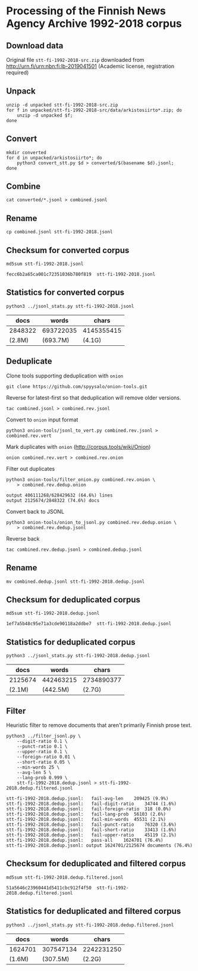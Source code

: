 # Processing of the Finnish News Agency Archive 1992-2018 corpus

## Download data

Original file `stt-fi-1992-2018-src.zip` downloaded from
<http://urn.fi/urn:nbn:fi:lb-2019041501> (Academic license,
registration required)

## Unpack

```
unzip -d unpacked stt-fi-1992-2018-src.zip
for f in unpacked/stt-fi-1992-2018-src/data/arkistosiirto*.zip; do
    unzip -d unpacked $f;
done
```

## Convert

```
mkdir converted
for d in unpacked/arkistosiirto*; do
    python3 convert_stt.py $d > converted/$(basename $d).jsonl;
done
```

## Combine

```
cat converted/*.jsonl > combined.jsonl
```

## Rename

```
cp combined.jsonl stt-fi-1992-2018.jsonl
```

## Checksum for converted corpus

```
md5sum stt-fi-1992-2018.jsonl
```

```
fecc6b2a65ca001c72351036b780f819  stt-fi-1992-2018.jsonl
```

## Statistics for converted corpus

```
python3 ../jsonl_stats.py stt-fi-1992-2018.jsonl
```

|docs|words|chars|
|----|-----|-----|
|2848322|693722035|4145355415|
|(2.8M)|(693.7M)|(4.1G)|

## Deduplicate

Clone tools supporting deduplication with `onion`

```
git clone https://github.com/spyysalo/onion-tools.git
```

Reverse for latest-first so that deduplication will remove older versions.

```
tac combined.jsonl > combined.rev.jsonl
```

Convert to `onion` input format

```
python3 onion-tools/jsonl_to_vert.py combined.rev.jsonl > combined.rev.vert
```

Mark duplicates with `onion` (<http://corpus.tools/wiki/Onion>)

```
onion combined.rev.vert > combined.rev.onion
```

Filter out duplicates

```
python3 onion-tools/filter_onion.py combined.rev.onion \
    > combined.rev.dedup.onion
```

```
output 406111268/628429632 (64.6%) lines
output 2125674/2848322 (74.6%) docs
```

Convert back to JSONL

```
python3 onion-tools/onion_to_jsonl.py combined.rev.dedup.onion \
    > combined.rev.dedup.jsonl
```

Reverse back

```
tac combined.rev.dedup.jsonl > combined.dedup.jsonl
```

## Rename

```
mv combined.dedup.jsonl stt-fi-1992-2018.dedup.jsonl
```

## Checksum for deduplicated corpus

```
md5sum stt-fi-1992-2018.dedup.jsonl
```

```
1ef7a5b48c95e71a3cde90118a2ddbe7  stt-fi-1992-2018.dedup.jsonl
```

## Statistics for deduplicated corpus

```
python3 ../jsonl_stats.py stt-fi-1992-2018.dedup.jsonl
```

|docs|words|chars|
|----|-----|-----|
|2125674|442463215|2734890377|
|(2.1M)|(442.5M)|(2.7G)|

## Filter

Heuristic filter to remove documents that aren't primarily Finnish prose text.

```
python3 ../filter_jsonl.py \
    --digit-ratio 0.1 \
    --punct-ratio 0.1 \
    --upper-ratio 0.1 \
    --foreign-ratio 0.01 \
    --short-ratio 0.05 \
    --min-words 25 \
    --avg-len 5 \
    --lang-prob 0.999 \
    stt-fi-1992-2018.dedup.jsonl > stt-fi-1992-2018.dedup.filtered.jsonl
```

```
stt-fi-1992-2018.dedup.jsonl:	fail-avg-len	209425 (9.9%)
stt-fi-1992-2018.dedup.jsonl:	fail-digit-ratio	34744 (1.6%)
stt-fi-1992-2018.dedup.jsonl:	fail-foreign-ratio	318 (0.0%)
stt-fi-1992-2018.dedup.jsonl:	fail-lang-prob	56103 (2.6%)
stt-fi-1992-2018.dedup.jsonl:	fail-min-words	45531 (2.1%)
stt-fi-1992-2018.dedup.jsonl:	fail-punct-ratio	76320 (3.6%)
stt-fi-1992-2018.dedup.jsonl:	fail-short-ratio	33413 (1.6%)
stt-fi-1992-2018.dedup.jsonl:	fail-upper-ratio	45119 (2.1%)
stt-fi-1992-2018.dedup.jsonl:	pass-all	1624701 (76.4%)
stt-fi-1992-2018.dedup.jsonl: output 1624701/2125674 documents (76.4%)
```

## Checksum for deduplicated and filtered corpus

```
md5sum stt-fi-1992-2018.dedup.filtered.jsonl
```

```
51a5646c23960441d5411cbc912f4f50  stt-fi-1992-2018.dedup.filtered.jsonl
```

## Statistics for deduplicated and filtered corpus

```
python3 ../jsonl_stats.py stt-fi-1992-2018.dedup.filtered.jsonl
```

|docs|words|chars|
|----|-----|-----|
|1624701|307547134|2242231250|
|(1.6M)|(307.5M)|(2.2G)|
